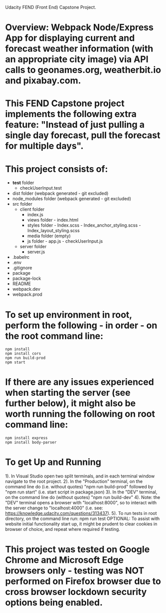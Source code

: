 Udacity FEND (Front End) Capstone Project.

# Overview: Webpack Node/Express App for displaying current and forecast weather information (with an appropriate city image) via API calls to geonames.org, weatherbit.io and pixabay.com. 

# This FEND Capstone project implements the following extra feature: "Instead of just pulling a single day forecast, pull the forecast for multiple days".

# This project consists of: 
- __test__ folder 
    - checkUserInput.test
- dist folder (webpack generated - git excluded)
- node_modules folder (webpack generated - git excluded)
- src folder 
    - client folder
         - index.js 
         - views folder 
                 - index.html 
         - styles folder
                 - Index.scss 
                 - Index_anchor_styling.scss 
                 - Index_layout_styling.scss
         - media folder (empty)
         - js folder
                 - app.js
                 - checkUserInput.js
    - server folder
         - server.js 
- .babelrc
- .env
- .gitignore
- package
- package-lock
- README
- webpack.dev
- webpack.prod

# To set up environment in root, perform the following - in order - on the root command line:

	npm install
	npm install cors
	npm run build-prod
	npm start

# If there are any issues experienced when starting the server (see further below), it might also be worth running the following on root command line: 

	npm install express
	npm install body-parser 

# To get Up and Running
1). In Visual Studio open two split terminals, and in each terminal window navigate to the root project. 
2). In the "Production" terminal, on the command line do (i.e. without quotes) "npm run build-prod"  followed by "npm run start"  (i.e. start script in package.json)
3). In the "DEV" terminal, on the command line do (without quotes) "npm run build-dev" 
4). Note: the "DEV" terminal opens a browser with "localhost:8000", so to interact with the server change to "localhost:4000" (i.e. see: https://knowledge.udacity.com/questions/313437).
5). To run tests in root directory, on the command line run: npm run test
OPTIONAL: To assist with website initial functionality start up, it might be prudent to clear cookies in browser of choice, and repeat where required if testing. 

# This project was tested on Google Chrome and Microsoft Edge browsers only - testing was NOT performed on Firefox browser due to cross browser lockdown security options being enabled.  
  


 

